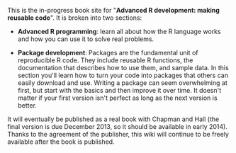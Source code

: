 This is the in-progress book site for "__Advanced R development: making reusable code__".  It is broken into two sections:

* __Advanced R programming__: learn all about how the R language works and how you can use it to solve real problems. 

* __Package development__: Packages are the fundamental unit of reproducible R code. They include reusable R functions, the documentation that describes how to use them, and sample data. In this section you'll learn how to turn your code into packages that others can easily download and use. Writing a package can seem overwhelming at first, but start with the basics and then improve it over time. It doesn't matter if your first version isn't perfect as long as the next version is better.
 
It will eventually be published as a real book with Chapman and Hall (the final version is due December 2013, so it should be available in early 2014). Thanks to the agreement of the publisher, this wiki will continue to be freely available after the book is published.

